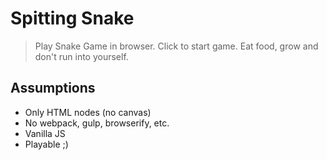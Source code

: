# Spitting Snake

> Play Snake Game in browser. Click to start game. Eat food, grow and don't run into yourself.

## Assumptions

* Only HTML nodes (no canvas)
* No webpack, gulp, browserify, etc.
* Vanilla JS
* Playable ;)
